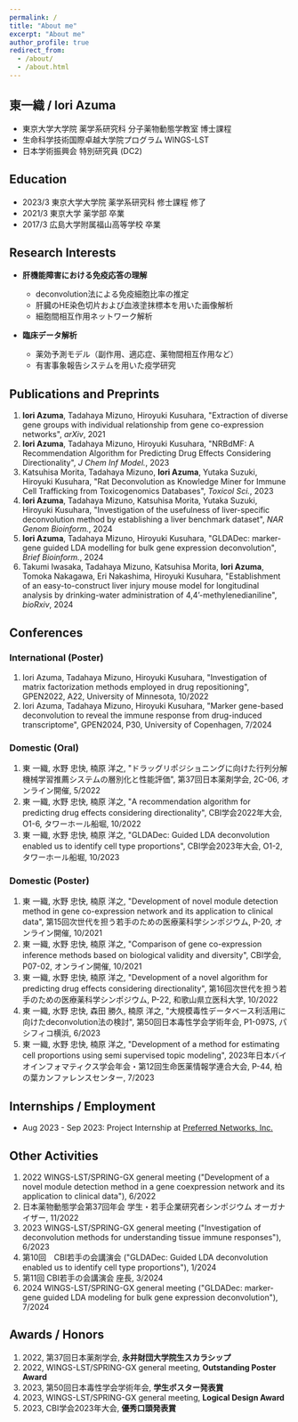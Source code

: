 ```yaml
---
permalink: /
title: "About me"
excerpt: "About me"
author_profile: true
redirect_from: 
  - /about/
  - /about.html
---
```


東一織 / Iori Azuma
------
- 東京大学大学院 薬学系研究科 分子薬物動態学教室 博士課程
- 生命科学技術国際卓越大学院プログラム WINGS-LST
- 日本学術振興会 特別研究員 (DC2) 


Education
------
- 2023/3 東京大学大学院 薬学系研究科 修士課程 修了
- 2021/3 東京大学 薬学部 卒業
- 2017/3 広島大学附属福山高等学校 卒業


Research Interests
------
* **肝機能障害における免疫応答の理解**
  * deconvolution法による免疫細胞比率の推定
  * 肝臓のHE染色切片および血液塗抹標本を用いた画像解析
  * 細胞間相互作用ネットワーク解析

* **臨床データ解析**
  * 薬効予測モデル（副作用、適応症、薬物間相互作用など）
  * 有害事象報告システムを用いた疫学研究


Publications and Preprints
------
1. **Iori Azuma**, Tadahaya Mizuno, Hiroyuki Kusuhara, "Extraction of diverse gene groups with individual relationship from gene co-expression networks", _arXiv_, 2021
2. **Iori Azuma**, Tadahaya Mizuno, Hiroyuki Kusuhara, "NRBdMF: A Recommendation Algorithm for Predicting Drug Effects Considering Directionality", _J Chem Inf Model._, 2023
3. Katsuhisa Morita, Tadahaya Mizuno, **Iori Azuma**, Yutaka Suzuki, Hiroyuki Kusuhara, "Rat Deconvolution as Knowledge Miner for Immune Cell Trafficking from Toxicogenomics Databases", _Toxicol Sci._, 2023
4. **Iori Azuma**, Tadahaya Mizuno, Katsuhisa Morita, Yutaka Suzuki, Hiroyuki Kusuhara, "Investigation of the usefulness of liver-specific deconvolution method by establishing a liver benchmark dataset", _NAR Genom Bioinform._, 2024
5. **Iori Azuma**, Tadahaya Mizuno, Hiroyuki Kusuhara, "GLDADec: marker-gene guided LDA modelling for bulk gene expression deconvolution", _Brief Bioinform._, 2024
6. Takumi Iwasaka, Tadahaya Mizuno, Katsuhisa Morita, **Iori Azuma**, Tomoka Nakagawa, Eri Nakashima, Hiroyuki Kusuhara, "Establishment of an easy-to-construct liver injury mouse model for longitudinal analysis by drinking-water administration of 4,4’-methylenedianiline", _bioRxiv_, 2024


Conferences
------

### International (Poster)

1. Iori Azuma, Tadahaya Mizuno, Hiroyuki Kusuhara, "Investigation of matrix factorization methods employed in drug repositioning", GPEN2022, A22, University of Minnesota, 10/2022
2. Iori Azuma, Tadahaya Mizuno, Hiroyuki Kusuhara, "Marker gene-based deconvolution to reveal the immune response from drug-induced transcriptome", GPEN2024, P30, University of Copenhagen, 7/2024

### Domestic (Oral)

1. 東 一織, 水野 忠快, 楠原 洋之, "ドラッグリポジショニングに向けた行列分解機械学習推薦システムの層別化と性能評価", 第37回日本薬剤学会, 2C-06, オンライン開催, 5/2022
2. 東 一織, 水野 忠快, 楠原 洋之, "A recommendation algorithm for predicting drug effects considering directionality", CBI学会2022年大会, O1-6, タワーホール船堀, 10/2022
3. 東 一織, 水野 忠快, 楠原 洋之, "GLDADec: Guided LDA deconvolution enabled us to identify cell type proportions", CBI学会2023年大会, O1-2, タワーホール船堀, 10/2023

### Domestic (Poster)

1. 東 一織, 水野 忠快, 楠原 洋之, "Development of novel module detection method in gene co-expression network and its application to clinical data", 第15回次世代を担う若手のための医療薬科学シンポジウム, P-20, オンライン開催, 10/2021
2. 東 一織, 水野 忠快, 楠原 洋之, "Comparison of gene co-expression inference methods based on biological validity and diversity", CBI学会, P07-02, オンライン開催, 10/2021
3. 東 一織, 水野 忠快, 楠原 洋之, "Development of a novel algorithm for predicting drug effects considering directionality", 第16回次世代を担う若手のための医療薬科学シンポジウム, P-22, 和歌山県立医科大学, 10/2022
4. 東 一織, 水野 忠快, 森田 勝久, 楠原 洋之, "大規模毒性データベース利活用に向けたdeconvolution法の検討", 第50回日本毒性学会学術年会, P1-097S, パシフィコ横浜, 6/2023
5. 東 一織, 水野 忠快, 楠原 洋之, "Development of a method for estimating cell proportions using semi supervised topic modeling", 2023年日本バイオインフォマティクス学会年会・第12回生命医薬情報学連合大会, P-44, 柏の葉カンファレンスセンター, 7/2023

Internships / Employment
------
- Aug 2023 - Sep 2023: Project Internship at [Preferred Networks, Inc.](https://www.preferred.jp/ja/)


Other Activities
------
1. 2022 WINGS-LST/SPRING-GX general meeting ("Development of a novel module detection method in a gene coexpression
network and its application to clinical data"), 6/2022
2. 日本薬物動態学会第37回年会 学生・若手企業研究者シンポジウム オーガナイザー, 11/2022
3. 2023 WINGS-LST/SPRING-GX general meeting ("Investigation of deconvolution methods for understanding tissue immune responses"), 6/2023
4. 第10回　CBI若手の会講演会 ("GLDADec: Guided LDA deconvolution enabled us to identify cell type proportions"), 1/2024
5. 第11回  CBI若手の会講演会 座長, 3/2024
6. 2024 WINGS-LST/SPRING-GX general meeting ("GLDADec: marker-gene guided LDA modeling for bulk gene expression deconvolution"), 7/2024


Awards / Honors
------
1. 2022, 第37回日本薬剤学会, **永井財団大学院生スカラシップ**
2. 2022, WINGS-LST/SPRING-GX general meeting, **Outstanding Poster Award**
3. 2023, 第50回日本毒性学会学術年会, **学生ポスター発表賞**
4. 2023, WINGS-LST/SPRING-GX general meeting, **Logical Design Award**
5. 2023, CBI学会2023年大会, **優秀口頭発表賞**

